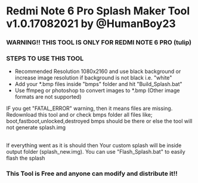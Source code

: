 <h1> Redmi Note 6 Pro Splash Maker Tool v1.0.17082021 by @HumanBoy23 </h1>


<h3> WARNING!! THIS TOOL IS ONLY FOR REDMI NOTE 6 PRO (tulip) </h3>

<h3> STEPS TO USE THIS TOOL </h3>

<ul>
<li> Recommended Resolution 1080x2160 and use black background or increase image resolution if background is not black i.e. "white" </li>
<li> Add your *.bmp files inside "bmps" folder and hit "Build_Splash.bat" </li>
<li> Use ffmpeg or photoshop to convert images to *.bmp (Other image formats are not supported) </li>
</ul>
IF you get "FATAL_ERROR" warning, then it means files are missing. Redownload this tool
and or check bmps folder all files like; boot,fastboot,unlocked,destroyed bmps
should be there or else the tool will not generate splash.img <br><br>
  
If everything went as it is should then Your custom splash will be inside output 
folder (splash_new.img). You can use "Flash_Splash.bat" to easily flash the splash


<h3> This Tool is Free and anyone can modify and distribute it!! </h3>
